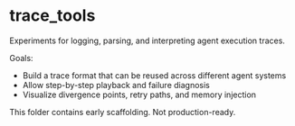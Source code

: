 # trace_tools

Experiments for logging, parsing, and interpreting agent execution traces.

Goals:
- Build a trace format that can be reused across different agent systems
- Allow step-by-step playback and failure diagnosis
- Visualize divergence points, retry paths, and memory injection

This folder contains early scaffolding. Not production-ready.
